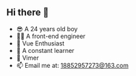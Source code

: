 ## Hi there 👋

- 😎 A 24 years old boy
- 👨‍💻 A front-end engineer
- 🤗 Vue Enthusiast
- 🧠 A constant learner
- 🥑 Vimer
- 📫 Email me at: [18852957273@163.com](mailto:18852957273@163.com)

<!---
wsq12345/wsq12345 is a ✨ special ✨ repository because its `README.md` (this file) appears on your GitHub profile.
You can click the Preview link to take a look at your changes.
--->

